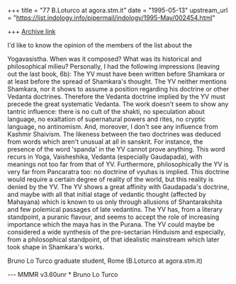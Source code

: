 +++
title = "77 B.Loturco at agora.stm.it"
date = "1995-05-13"
upstream_url = "https://list.indology.info/pipermail/indology/1995-May/002454.html"

+++
[Archive link](https://list.indology.info/pipermail/indology/1995-May/002454.html)

I'd like to know the opinion of the members of the list about the

Yogavasistha.
When was it composed? What was its historical and philosophical milieu?
Personally, I had the following impressions (leaving out the last book,
6b):
The YV must have been written before Shamkara or at least before the spread
of Shamkara's thought.
The YV neither mentions Shamkara, nor it shows to assume a position
regarding his doctrine or other Vedanta doctrines.
Therefore the Vedanta doctrine implied by the YV must precede the great
systematic Vedanta.
The work doesn't seem to show any tantric influence: there is no cult of
the shakti, no speculation about language, no exaltation of supernatural
powers and rites, no cryptic language, no antinomism.
And, moreover, I don't see any influence from Kashmir Shaivism.
The likeness between the two doctrines was deduced from words which aren't
unusual at all in sanskrit.
For instance, the presence of the word 'spanda' in the YV cannot prove
anything.
This word recurs in Yoga, Vaisheshika, Vedanta (especially Gaudapada), with
meanings not too far from that of YV.
Furthermore, philosophically the YV is very far from Pancaratra too: no
doctrine of vyuhas is implied.
This doctrine would require a certain degree of reality of the world, but
this reality is denied by the YV.
The YV shows a great affinity with Gaudapada's doctrine, and maybe with all
that initial stage of vedantic thought (affected by Mahayana) which is
known to us only through allusions of Shantarakshita and few polemical
passages of late vedantins.
The YV has, from a literary standpoint, a puranic flavour, and seems to
accept the role of increasing importance which the maya has in the Purana.
The YV could maybe be considered a wide synthesis of the pre-sectarian
Hinduism and especially, from a philosophical standpoint, of that
idealistic mainstream which later took shape in Shamkara's works.

Bruno Lo Turco
graduate student, Rome
(B.Loturco at agora.stm.it)



 --- MMMR v3.60unr * Bruno Lo Turco








